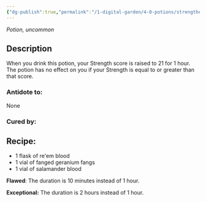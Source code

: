 ```yaml
---
{"dg-publish":true,"permalink":"/1-digital-garden/4-0-potions/strengthening-solution-5th/","tags":["potion","yr5","uncommon"]}
---
```


*Potion, uncommon* 

## Description

When you drink this potion, your Strength score is raised to 21 for 1 hour. The potion has no effect on you if your Strength is equal to or greater than that score.

### Antidote to: 
None

### Cured by:


## Recipe:

* 1 flask of re'em blood
* 1 vial of fanged geranium fangs
* 1 vial of salamander blood

**Flawed**:
The duration is 10 minutes instead of 1 hour.

**Exceptional:** 
The duration is 2 hours instead of 1 hour.